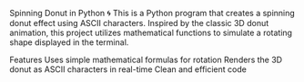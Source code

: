 Spinning Donut in Python 🌀
This is a Python program that creates a spinning donut effect using ASCII characters. Inspired by the classic 3D donut animation, this project utilizes mathematical functions to simulate a rotating shape displayed in the terminal.

Features
Uses simple mathematical formulas for rotation
Renders the 3D donut as ASCII characters in real-time
Clean and efficient code
